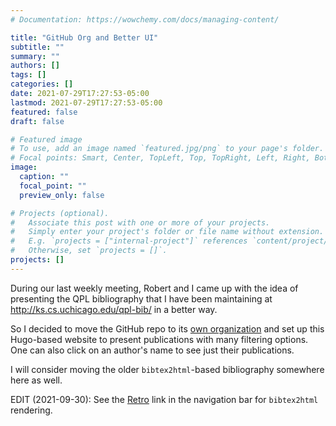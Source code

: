 ```yaml
---
# Documentation: https://wowchemy.com/docs/managing-content/

title: "GitHub Org and Better UI"
subtitle: ""
summary: ""
authors: []
tags: []
categories: []
date: 2021-07-29T17:27:53-05:00
lastmod: 2021-07-29T17:27:53-05:00
featured: false
draft: false

# Featured image
# To use, add an image named `featured.jpg/png` to your page's folder.
# Focal points: Smart, Center, TopLeft, Top, TopRight, Left, Right, BottomLeft, Bottom, BottomRight.
image:
  caption: ""
  focal_point: ""
  preview_only: false

# Projects (optional).
#   Associate this post with one or more of your projects.
#   Simply enter your project's folder or file name without extension.
#   E.g. `projects = ["internal-project"]` references `content/project/deep-learning/index.md`.
#   Otherwise, set `projects = []`.
projects: []
---
```


During our last weekly meeting, Robert and I came up with the idea of presenting the QPL bibliography that I have been maintaining at http://ks.cs.uchicago.edu/qpl-bib/ in a better way.

So I decided to move the GitHub repo to its [own organization](https://github.com/QuantumPL) and set up this Hugo-based website to present publications with many filtering options. One can also click on an author's name to see just their publications.

I will consider moving the older `bibtex2html`-based bibliography somewhere here as well.

EDIT (2021-09-30): See the [Retro](../../retro/bbt.html) link in the navigation bar for `bibtex2html` rendering.
